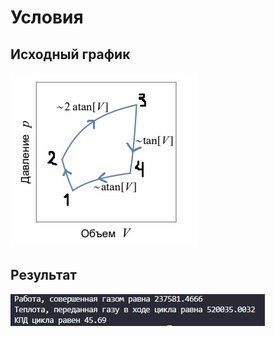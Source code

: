 # Условия
## Исходный график

![graph](https://raw.githubusercontent.com/AlexDyakonov/itmo-physics-hw/master/Modeling/Thermodynamic%20cycle/graphic.jpg)

## Результат
![result](https://raw.githubusercontent.com/AlexDyakonov/itmo-physics-hw/master/Modeling/Thermodynamic%20cycle/result.jpg)

